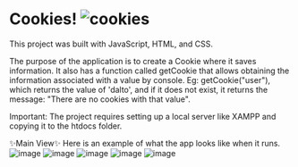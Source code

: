 # Cookies! ![cookies](https://github.com/DarielEGM/Cookies/assets/123778387/73f72f77-80d0-41db-9f21-b3c3e4d26cd1)

This project was built with JavaScript, HTML, and CSS.

The purpose of the application is to create a Cookie where it saves information. It also has a function called getCookie that allows obtaining the information associated with a value by console. Eg: getCookie("user"), which returns the value of 'dalto', and if it does not exist, it returns the message: "There are no cookies with that value". 

Important: The project requires setting up a local server like XAMPP and copying it to the htdocs folder.

✨Main View✨
Here is an example of what the app looks like when it runs.
![image](https://github.com/DarielEGM/Cookies/assets/123778387/7a9dde5a-989a-4eae-8b11-75903994ee09)
![image](https://github.com/DarielEGM/Cookies/assets/123778387/eb4f4e84-069f-4e17-ba37-43546cafb973)
![image](https://github.com/DarielEGM/Cookies/assets/123778387/abcb8212-76fa-40ff-a49f-df5ccdf93603)
![image](https://github.com/DarielEGM/Cookies/assets/123778387/01cd381a-77b9-4cc8-886e-7bd47c84b570)
![image](https://github.com/DarielEGM/Cookies/assets/123778387/7de1505a-21ab-4e32-b7bb-f9a25123697a)


